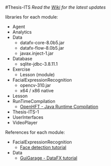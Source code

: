 #Thesis-ITS
_Read the [Wiki](https://github.com/robertoguazon/Thesis-ITS/wiki) for the latest updates_

libraries for each module:
   * Agent
   * Analytics
   * Data
      * datafx-core-8.0b5.jar
      * datafx-flow-8.0b5.jar
      * javax.inject-1.jar
   * Database
      * sqlite-jdbc-3.8.11.1
   * Exercise
      * Lesson (module)
   * FacialExpressionRecognition
      * opencv-310.jar
      * x64 / x86 native
   * Lesson
   * RunTimeCompilation
      * [OpenHFT - Java Runtime Compilation](https://github.com/OpenHFT/Java-Runtime-Compiler)
   * Thesis-ITS-1
   * UserInterfaces
   * VideoPlayer


References for each module:
   * FacialExpressionRecognition
      * [Face detection tutorial](http://opencv-java-tutorials.readthedocs.io/en/latest/06-face-detection-and-tracking.html)
   * Data
      * [GuiGarage - DataFX tutorial](http://www.guigarage.com/2014/05/datafx-8-0-tutorials/)

        
        

